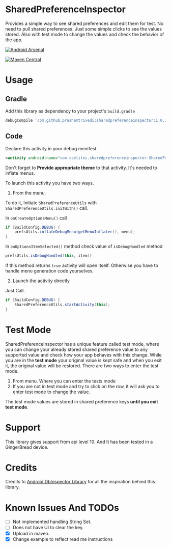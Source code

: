 # SharedPreferenceInspector
Provides a simple way to see shared preferences and edit them for test. No need to pull shared preferences. Just some simple clicks to see the values stored. Also with test mode to change the values and check the behavior of the app.

[![Android Arsenal](https://img.shields.io/badge/Android%20Arsenal-SharedPreferenceInspector-brightgreen.svg?style=flat)](https://android-arsenal.com/details/1/1447)


[![Maven Central](https://maven-badges.herokuapp.com/maven-central/com.github.prashamtrivedi/sharedpreferenceinspector/badge.svg)](https://maven-badges.herokuapp.com/maven-central/com.github.prashamtrivedi/sharedpreferenceinspector)

# Usage

## Gradle
Add this library as dependency to your project's ```build.gradle```


```groovy
debugCompile 'com.github.prashamtrivedi:sharedpreferenceinspector:1.0.1'
```

## Code
Declare this activity in your debug menifest.

```xml
<activity android:name="com.ceelites.sharedpreferenceinspector.SharedPrefsBrowser"/>
```
Don't forget to **Provide appropriate theme** to that activity. It's needed to inflate menus.

To launch this activity you have two ways.

1. From the menu.

To do it, Initiate `SharedPreferenceUtils` with `SharedPreferenceUtils.initWith()` call.

In `onCreateOptionsMenu()` call 
```java
if (BuildConfig.DEBUG) {
	prefsUtils.inflateDebugMenu(getMenuInflater(), menu);
}
```

In `onOptionsItemSelected()` method check value of `isDebugHandled` method 
```java
prefsUtils.isDebugHandled(this, item)) 
```
If this method returns `true` activity will open itself. Otherwise you have to handle menu generation code yourselves.

2. Launch the activity directly 

Just Call.
```java
if (BuildConfig.DEBUG) {
	SharedPreferenceUtils.startActivity(this);
}
```

# Test Mode
SharedPreferenceInspector has a unique feature called test mode, where you can change your already stored shared preference value to any supported value and check how your app behaves with this change. While you are in the **test mode** your original value is kept safe and when you exit it, the original value will be restored. There are two ways to enter the test mode.

1. From menu. Where you can enter the tests mode
2. If you are not in test mode and try to click on the row, it will ask you to enter test mode to change the value.

The test mode values are stored in shared preference keys **until you exit test mode**.

# Support
This library gives support from api level 10. And It has been tested in a GingerBread device.

# Credits
Credits to [Android DbInspector Library](https://github.com/infinum/android_dbinspector) for all the inspiration behind this library.

# Known Issues And TODOs

- [ ] Not implemented handling String Set.
- [ ] Does not have UI to clear the key.
- [x] Upload in maven.
- [x] Change example to reflect read me instructions
